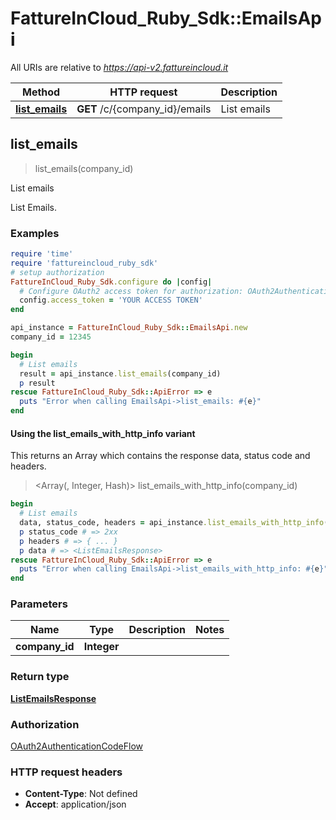 # FattureInCloud_Ruby_Sdk::EmailsApi

All URIs are relative to *https://api-v2.fattureincloud.it*

| Method | HTTP request | Description |
| ------ | ------------ | ----------- |
| [**list_emails**](EmailsApi.md#list_emails) | **GET** /c/{company_id}/emails | List emails |


## list_emails

> <ListEmailsResponse> list_emails(company_id)

List emails

List Emails.

### Examples

```ruby
require 'time'
require 'fattureincloud_ruby_sdk'
# setup authorization
FattureInCloud_Ruby_Sdk.configure do |config|
  # Configure OAuth2 access token for authorization: OAuth2AuthenticationCodeFlow
  config.access_token = 'YOUR ACCESS TOKEN'
end

api_instance = FattureInCloud_Ruby_Sdk::EmailsApi.new
company_id = 12345

begin
  # List emails
  result = api_instance.list_emails(company_id)
  p result
rescue FattureInCloud_Ruby_Sdk::ApiError => e
  puts "Error when calling EmailsApi->list_emails: #{e}"
end
```

#### Using the list_emails_with_http_info variant

This returns an Array which contains the response data, status code and headers.

> <Array(<ListEmailsResponse>, Integer, Hash)> list_emails_with_http_info(company_id)

```ruby
begin
  # List emails
  data, status_code, headers = api_instance.list_emails_with_http_info(company_id)
  p status_code # => 2xx
  p headers # => { ... }
  p data # => <ListEmailsResponse>
rescue FattureInCloud_Ruby_Sdk::ApiError => e
  puts "Error when calling EmailsApi->list_emails_with_http_info: #{e}"
end
```

### Parameters

| Name | Type | Description | Notes |
| ---- | ---- | ----------- | ----- |
| **company_id** | **Integer** |  |  |

### Return type

[**ListEmailsResponse**](ListEmailsResponse.md)

### Authorization

[OAuth2AuthenticationCodeFlow](../README.md#OAuth2AuthenticationCodeFlow)

### HTTP request headers

- **Content-Type**: Not defined
- **Accept**: application/json

